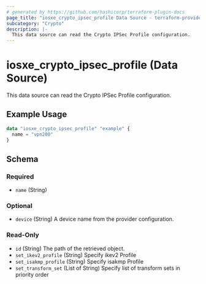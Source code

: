 ```yaml
---
# generated by https://github.com/hashicorp/terraform-plugin-docs
page_title: "iosxe_crypto_ipsec_profile Data Source - terraform-provider-iosxe"
subcategory: "Crypto"
description: |-
  This data source can read the Crypto IPSec Profile configuration.
---
```


# iosxe_crypto_ipsec_profile (Data Source)

This data source can read the Crypto IPSec Profile configuration.

## Example Usage

```terraform
data "iosxe_crypto_ipsec_profile" "example" {
  name = "vpn200"
}
```

<!-- schema generated by tfplugindocs -->
## Schema

### Required

- `name` (String)

### Optional

- `device` (String) A device name from the provider configuration.

### Read-Only

- `id` (String) The path of the retrieved object.
- `set_ikev2_profile` (String) Specify ikev2 Profile
- `set_isakmp_profile` (String) Specify isakmp Profile
- `set_transform_set` (List of String) Specify list of transform sets in priority order
